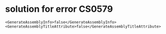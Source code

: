 # solution for error CS0579
    <GenerateAssemblyInfo>false</GenerateAssemblyInfo>
    <GenerateAssemblyTitleAttribute>false</GenerateAssemblyTitleAttribute>
